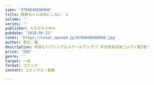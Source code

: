 ```yaml
---
isbn: '9784040698960'
title: 萌恵ちゃんは気にしない　２
volume: ''
series: ''
publisher: ＡＤＯＫＡＷＡ
pubdate: '2018-06-23'
cover: 'https://cover.openbd.jp/9784040698960.jpg'
author: 喬文／著
description: 内容もハプニングもスケールアップ!? 非日常系日常コメディ第2巻！
price: '550'
genre: ''
target: 一般
format: コミック
content: コミックス・劇画

---
```

